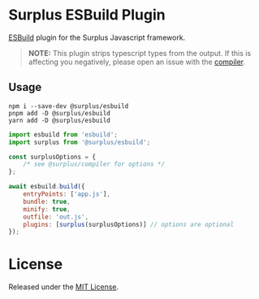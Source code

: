 # Surplus ESBuild Plugin

[ESBuild](https://esbuild.github.io/) plugin for the Surplus
Javascript framework.

> **NOTE:** This plugin strips typescript types from the output.
> If this is affecting you negatively, please open an issue
> with the [compiler](https://github.com/surplus/compiler/issues).

## Usage

```
npm i --save-dev @surplus/esbuild
pnpm add -D @surplus/esbuild
yarn add -D @surplus/esbuild
```

```js
import esbuild from 'esbuild';
import surplus from '@surplus/esbuild';

const surplusOptions = {
	/* see @surplus/compiler for options */
};

await esbuild.build({
	entryPoints: ['app.js'],
	bundle: true,
	minify: true,
	outfile: 'out.js',
	plugins: [surplus(surplusOptions)] // options are optional
});
```

# License

Released under the [MIT License](LICENSE).
